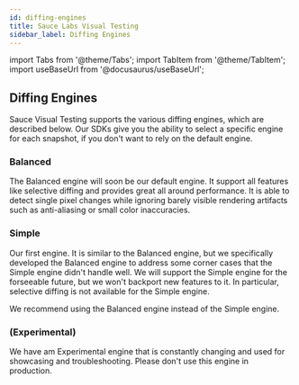 ```yaml
---
id: diffing-engines
title: Sauce Labs Visual Testing
sidebar_label: Diffing Engines
---
```


import Tabs from '@theme/Tabs';
import TabItem from '@theme/TabItem';
import useBaseUrl from '@docusaurus/useBaseUrl';

## Diffing Engines

Sauce Visual Testing supports the various diffing engines, which are described below.
Our SDKs give you the ability to select a specific engine for each snapshot, if you don't want to rely on the default engine.


### Balanced

The Balanced engine will soon be our default engine.
It support all features like selective diffing and provides great all around performance.
It is able to detect single pixel changes while ignoring barely visible rendering artifacts such as anti-aliasing or small color inaccuracies.


### Simple

Our first engine. It is similar to the Balanced engine, but we specifically developed the Balanced engine to address some corner cases that the Simple engine didn't handle well.
We will support the Simple engine for the forseeable future, but we won't backport new features to it.
In particular, selective diffing is not available for the Simple engine.

We recommend using the Balanced engine instead of the Simple engine.


### (Experimental)

We have am Experimental engine that is constantly changing and used for showcasing and troubleshooting.
Please don't use this engine in production.
